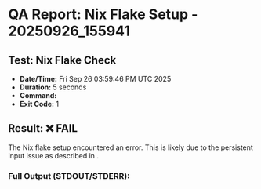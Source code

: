 # QA Report: Nix Flake Setup - 20250926_155941

## Test: Nix Flake Check

*   **Date/Time:** Fri Sep 26 03:59:46 PM UTC 2025
*   **Duration:** 5 seconds
*   **Command:** 
*   **Exit Code:** 1

## Result: ❌ FAIL

The Nix flake setup encountered an error. This is likely due to the persistent  input issue as described in .

### Full Output (STDOUT/STDERR):




